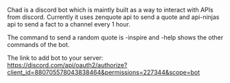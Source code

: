 Chad is a discord bot which is maintly built as a way to interact with APIs from discord. Currently it uses zenquote api to send a quote and api-ninjas api to send a fact to a channel every 1 hour. 


The command to send a random quote is -inspire and -help shows the other commands of the bot. 


The link to add bot to your server: https://discord.com/api/oauth2/authorize?client_id=880705578043838464&permissions=227344&scope=bot
